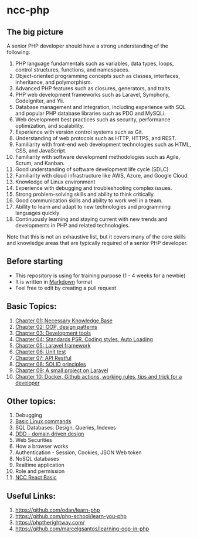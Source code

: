 # ncc-php

## The big picture

A senior PHP developer should have a strong understanding of the following:

1. PHP language fundamentals such as variables, data types, loops, control structures, functions, and namespaces.
2. Object-oriented programming concepts such as classes, interfaces, inheritance, and polymorphism.
3. Advanced PHP features such as closures, generators, and traits.
4. PHP web development frameworks such as Laravel, Symphony, CodeIgniter, and Yii.
5. Database management and integration, including experience with SQL and popular PHP database libraries such as PDO and MySQLi.
6. Web development best practices such as security, performance optimization, and scalability.
7. Experience with version control systems such as Git.
8. Understanding of web protocols such as HTTP, HTTPS, and REST.
9. Familiarity with front-end web development technologies such as HTML, CSS, and JavaScript.
10. Familiarity with software development methodologies such as Agile, Scrum, and Kanban.
11. Good understanding of software development life cycle (SDLC)
12. Familiarity with cloud infrastructure like AWS, Azure, and Google Cloud.
13. Knowledge of Linux environment
14. Experience with debugging and troubleshooting complex issues.
15. Strong problem-solving skills and ability to think critically.
16. Good communication skills and ability to work well in a team.
17. Ability to learn and adapt to new technologies and programming languages quickly
18. Continuously learning and staying current with new trends and developments in PHP and related technologies.

Note that this is not an exhaustive list, but it covers many of the core skills and knowledge areas that are typically required of a senior PHP developer.

## Before starting

- This repository is using for training purpose (1 - 4 weeks for a newbie)
- It is written in [Markdown](https://www.markdownguide.org/getting-started/) format
- Feel free to edit by creating a pull request

## Basic Topics:

1. [Chapter 01: Necessary Knowledge Base](./basic/Chapter-01-necessary-knowledge-base.md)  
2. [Chapter 02: OOP, design patterns](./basic/Chapter-02-oop-design-pattern.md)  
3. [Chapter 03: Development tools](./basic/Chapter-03-Development-tools.md)
4. [Chapter 04: Standards PSR, Coding styles, Auto Loading](./basic/Chapter-04-standards-psr-coding-styles-autoloading.md)  
5. [Chapter 05: Laravel framework](./basic/Chapter-05-Laravel-framework.md)
6. [Chapter 06: Unit test](./basic/Chapter-06-unittest.md)
7. [Chapter 07: API Restful](./basic/Chapter-07-API-RESTful.md)
8. [Chapter 08: SOLID principles](./basic/Chapter-08-SOLID-principles.md)
9. [Chapter 09: A small project on Laravel](./basic/Chapter-09-A-small-project-on-Laravel.md)
10. [Chapter 10: Docker, Github actions, working rules, tips and trick for a developer](./basic/Chapter-10-CI-CD-Working-rules.md) 

## Other topics:

1. Debugging
2. [Basic Linux commands](https://github.com/MichaelCade/90DaysOfDevOps/blob/main/2022/Days/day15.md)
3. SQL Databases: Design, Queries, Indexes
4. [DDD - domain driven design](https://github.com/nccasia/ncc-php-bdd)
5. Web Securities
6. How a browser works
7. Authentication - Session, Cookies, JSON Web token
8. NoSQL databases
9. Realtime application
10. Role and permission
11. [NCC React Basic](https://nccasia.github.io/ncc-react-basic/)

## Useful Links:

1. https://github.com/odan/learn-php
2. https://github.com/php-school/learn-you-php
3. https://phptherightway.com/
4. https://github.com/marcelgsantos/learning-oop-in-php
